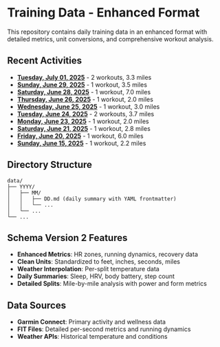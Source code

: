 # Training Data - Enhanced Format

This repository contains daily training data in an enhanced format with detailed metrics, 
unit conversions, and comprehensive workout analysis.

## Recent Activities

- **[Tuesday, July 01, 2025](data/2025/07/01.md)** - 2 workouts, 3.3 miles
- **[Sunday, June 29, 2025](data/2025/06/29.md)** - 1 workout, 3.5 miles
- **[Saturday, June 28, 2025](data/2025/06/28.md)** - 1 workout, 7.0 miles
- **[Thursday, June 26, 2025](data/2025/06/26.md)** - 1 workout, 2.0 miles
- **[Wednesday, June 25, 2025](data/2025/06/25.md)** - 1 workout, 3.0 miles
- **[Tuesday, June 24, 2025](data/2025/06/24.md)** - 2 workouts, 3.7 miles
- **[Monday, June 23, 2025](data/2025/06/23.md)** - 1 workout, 2.0 miles
- **[Saturday, June 21, 2025](data/2025/06/21.md)** - 1 workout, 2.8 miles
- **[Friday, June 20, 2025](data/2025/06/20.md)** - 1 workout, 6.0 miles
- **[Sunday, June 15, 2025](data/2025/06/15.md)** - 1 workout, 2.2 miles

## Directory Structure

```
data/
├── YYYY/
│   ├── MM/
│   │   ├── DD.md (daily summary with YAML frontmatter)
│   │   └── ...
│   └── ...
└── ...
```

## Schema Version 2 Features

- **Enhanced Metrics**: HR zones, running dynamics, recovery data
- **Clean Units**: Standardized to feet, inches, seconds, miles
- **Weather Interpolation**: Per-split temperature data
- **Daily Summaries**: Sleep, HRV, body battery, step count
- **Detailed Splits**: Mile-by-mile analysis with power and form metrics

## Data Sources

- **Garmin Connect**: Primary activity and wellness data
- **FIT Files**: Detailed per-second metrics and running dynamics
- **Weather APIs**: Historical temperature and conditions
